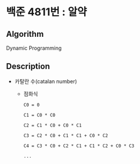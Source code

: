 # 백준 4811번 : 알약

## Algorithm

Dynamic Programming

## Description

+ 카탈란 수(catalan number)

  + 점화식
  
    >
        C0 = 0
        
        C1 = C0 * C0
        
        C2 = C1 * C0 + C0 * C1
        
        C3 = C2 * C0 + C1 * C1 + C0 * C2
        
        C4 = C3 * C0 + C2 * C1 + C1 * C2 + C0 * C3
        
        ...
        
        
